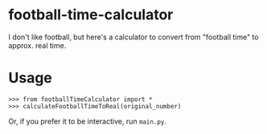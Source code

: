 # football-time-calculator
I don't like football, but here's a calculator to convert from "football time" to approx. real time.

# Usage
```
>>> from footballTimeCalculator import *
>>> calculateFootballTimeToReal(original_number)
```

Or, if you prefer it to be interactive, run `main.py`.
